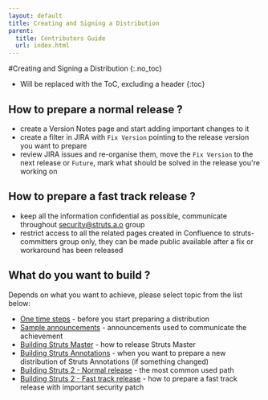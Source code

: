 ```yaml
---
layout: default
title: Creating and Signing a Distribution
parent:
  title: Contributors Guide
  url: index.html
---
```


#Creating and Signing a Distribution
{:.no_toc}

* Will be replaced with the ToC, excluding a header
{:toc}

## How to prepare a normal release ?

- create a Version Notes page and start adding important changes to it
- create a filter in JIRA with `Fix Version` pointing to the release version you want to prepare
- review JIRA issues and re-organise them, move the `Fix Version` to the next release or `Future`, mark what should be 
  solved in the release you're working on

## How to prepare a fast track release ?

- keep all the information confidential as possible, communicate throughout security@struts.a.o group
- restrict access to all the related pages created in Confluence to struts-committers group only, they can be made 
  public available after a fix or workaround has been released

## What do you want to build ?

Depends on what you want to achieve, please select topic from the list below:

- [One time steps](one-time-steps) - before you start preparing a distribution
- [Sample announcements](sample-announcements) - announcements used to communicate the achievement
- [Building Struts Master](building-struts-master) - how to release Struts Master
- [Building Struts Annotations](#PAGE_27832965) - when you want to prepare a new distribution of Struts Annotations (if something changed)
- [Building Struts 2 - Normal release](#PAGE_27832970) - the most common used path
- [Building Struts 2 - Fast track release](#PAGE_27834014) - how to prepare a fast track release with important security patch

